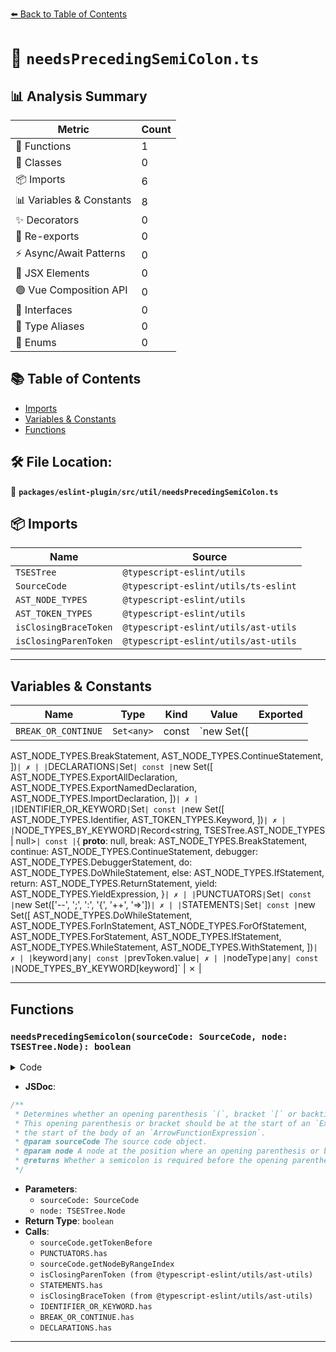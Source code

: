 [⬅️ Back to Table of Contents](../../../../index.md)

# 📄 `needsPrecedingSemiColon.ts`

## 📊 Analysis Summary

| Metric | Count |
|--------|-------|
| 🔧 Functions | 1 |
| 🧱 Classes | 0 |
| 📦 Imports | 6 |
| 📊 Variables & Constants | 8 |
| ✨ Decorators | 0 |
| 🔄 Re-exports | 0 |
| ⚡ Async/Await Patterns | 0 |
| 💠 JSX Elements | 0 |
| 🟢 Vue Composition API | 0 |
| 📐 Interfaces | 0 |
| 📑 Type Aliases | 0 |
| 🎯 Enums | 0 |

## 📚 Table of Contents

- [Imports](#imports)
- [Variables & Constants](#variables-constants)
- [Functions](#functions)

## 🛠️ File Location:
📂 **`packages/eslint-plugin/src/util/needsPrecedingSemiColon.ts`**

## 📦 Imports

| Name | Source |
|------|--------|
| `TSESTree` | `@typescript-eslint/utils` |
| `SourceCode` | `@typescript-eslint/utils/ts-eslint` |
| `AST_NODE_TYPES` | `@typescript-eslint/utils` |
| `AST_TOKEN_TYPES` | `@typescript-eslint/utils` |
| `isClosingBraceToken` | `@typescript-eslint/utils/ast-utils` |
| `isClosingParenToken` | `@typescript-eslint/utils/ast-utils` |


---

## Variables & Constants

| Name | Type | Kind | Value | Exported |
|------|------|------|-------|----------|
| `BREAK_OR_CONTINUE` | `Set<any>` | const | `new Set([
  AST_NODE_TYPES.BreakStatement,
  AST_NODE_TYPES.ContinueStatement,
])` | ✗ |
| `DECLARATIONS` | `Set<any>` | const | `new Set([
  AST_NODE_TYPES.ExportAllDeclaration,
  AST_NODE_TYPES.ExportNamedDeclaration,
  AST_NODE_TYPES.ImportDeclaration,
])` | ✗ |
| `IDENTIFIER_OR_KEYWORD` | `Set<any>` | const | `new Set([
  AST_NODE_TYPES.Identifier,
  AST_TOKEN_TYPES.Keyword,
])` | ✗ |
| `NODE_TYPES_BY_KEYWORD` | `Record<string, TSESTree.AST_NODE_TYPES | null>` | const | `{
  __proto__: null,
  break: AST_NODE_TYPES.BreakStatement,
  continue: AST_NODE_TYPES.ContinueStatement,
  debugger: AST_NODE_TYPES.DebuggerStatement,
  do: AST_NODE_TYPES.DoWhileStatement,
  else: AST_NODE_TYPES.IfStatement,
  return: AST_NODE_TYPES.ReturnStatement,
  yield: AST_NODE_TYPES.YieldExpression,
}` | ✗ |
| `PUNCTUATORS` | `Set<string>` | const | `new Set(['--', ';', ':', '{', '++', '=>'])` | ✗ |
| `STATEMENTS` | `Set<any>` | const | `new Set([
  AST_NODE_TYPES.DoWhileStatement,
  AST_NODE_TYPES.ForInStatement,
  AST_NODE_TYPES.ForOfStatement,
  AST_NODE_TYPES.ForStatement,
  AST_NODE_TYPES.IfStatement,
  AST_NODE_TYPES.WhileStatement,
  AST_NODE_TYPES.WithStatement,
])` | ✗ |
| `keyword` | `any` | const | `prevToken.value` | ✗ |
| `nodeType` | `any` | const | `NODE_TYPES_BY_KEYWORD[keyword]` | ✗ |


---

## Functions

### `needsPrecedingSemicolon(sourceCode: SourceCode, node: TSESTree.Node): boolean`

<details><summary>Code</summary>

```ts
export function needsPrecedingSemicolon(
  sourceCode: SourceCode,
  node: TSESTree.Node,
): boolean {
  const prevToken = sourceCode.getTokenBefore(node);

  if (
    !prevToken ||
    (prevToken.type === AST_TOKEN_TYPES.Punctuator &&
      PUNCTUATORS.has(prevToken.value))
  ) {
    return false;
  }

  const prevNode = sourceCode.getNodeByRangeIndex(prevToken.range[0]);

  if (!prevNode) {
    return false;
  }

  if (isClosingParenToken(prevToken)) {
    return !STATEMENTS.has(prevNode.type);
  }

  if (isClosingBraceToken(prevToken)) {
    return (
      (prevNode.type === AST_NODE_TYPES.BlockStatement &&
        prevNode.parent.type === AST_NODE_TYPES.FunctionExpression &&
        prevNode.parent.parent.type !== AST_NODE_TYPES.MethodDefinition) ||
      (prevNode.type === AST_NODE_TYPES.ClassBody &&
        prevNode.parent.type === AST_NODE_TYPES.ClassExpression) ||
      prevNode.type === AST_NODE_TYPES.ObjectExpression
    );
  }

  if (!prevNode.parent) {
    return false;
  }

  if (IDENTIFIER_OR_KEYWORD.has(prevToken.type)) {
    if (BREAK_OR_CONTINUE.has(prevNode.parent.type)) {
      return false;
    }

    const keyword = prevToken.value;
    const nodeType = NODE_TYPES_BY_KEYWORD[keyword];

    return prevNode.type !== nodeType;
  }

  if (prevToken.type === AST_TOKEN_TYPES.String) {
    return !DECLARATIONS.has(prevNode.parent.type);
  }

  return true;
}
```
</details>

- **JSDoc**:
```ts
/**
 * Determines whether an opening parenthesis `(`, bracket `[` or backtick ``` ` ``` needs to be preceded by a semicolon.
 * This opening parenthesis or bracket should be at the start of an `ExpressionStatement`, a `MethodDefinition` or at
 * the start of the body of an `ArrowFunctionExpression`.
 * @param sourceCode The source code object.
 * @param node A node at the position where an opening parenthesis or bracket will be inserted.
 * @returns Whether a semicolon is required before the opening parenthesis or bracket.
 */
```

- **Parameters**:
  - `sourceCode: SourceCode`
  - `node: TSESTree.Node`
- **Return Type**: `boolean`
- **Calls**:
  - `sourceCode.getTokenBefore`
  - `PUNCTUATORS.has`
  - `sourceCode.getNodeByRangeIndex`
  - `isClosingParenToken (from @typescript-eslint/utils/ast-utils)`
  - `STATEMENTS.has`
  - `isClosingBraceToken (from @typescript-eslint/utils/ast-utils)`
  - `IDENTIFIER_OR_KEYWORD.has`
  - `BREAK_OR_CONTINUE.has`
  - `DECLARATIONS.has`

---